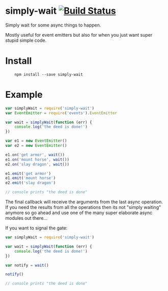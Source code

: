 # simply-wait [![Build Status](https://secure.travis-ci.org/kessler/simply-wait.png?branch=master)](http://travis-ci.org/kessler/simply-wait)

Simply wait for some async things to happen. 

Mostly useful for event emitters but also for when you just want super stupid simple code.

# Install
```
    npm install --save simply-wait
```

# Example
```javascript
var simplyWait = require('simply-wait')
var EventEmitter = require('events').EventEmitter

var wait = simplyWait(function (err) {
    console.log('the deed is done!')
})

var e1 = new EventEmitter()
var e2 = new EventEmitter()

e1.on('get armor', wait())
e1.on('mount horse', wait())
e2.on('slay dragon', wait())

e1.emit('get armor')
e1.emit('mount horse')
e2.emit('slay dragon')

// console prints "the deed is done"
```

The final callback will receive the arguments from the last async operation. If you need the results from all the operations then its not "simply waiting" anymore so go ahead and use one of the many super elaborate async modules out there... 

If you want to signal the gate:
```js
var simplyWait = require('simply-wait')

var wait = simplyWait(function (err) {
    console.log('the deed is done!')
})

var notify = wait()

notify()

// console prints "the deed is done"

```